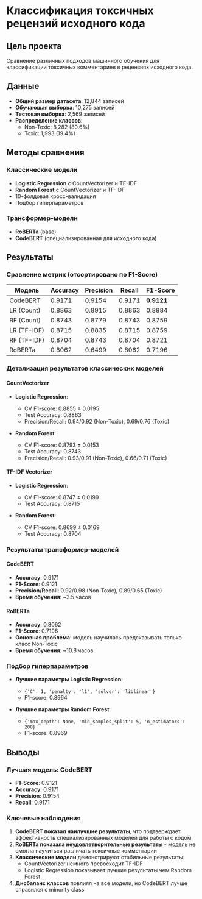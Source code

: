 # Классификация токсичных рецензий исходного кода

## Цель проекта
Сравнение различных подходов машинного обучения для классификации токсичных комментариев в рецензиях исходного кода.

## Данные
- **Общий размер датасета**: 12,844 записей
- **Обучающая выборка**: 10,275 записей
- **Тестовая выборка**: 2,569 записей
- **Распределение классов**:
  - Non-Toxic: 8,282 (80.6%)
  - Toxic: 1,993 (19.4%)

## Методы сравнения

### Классические модели
- **Logistic Regression** с CountVectorizer и TF-IDF
- **Random Forest** с CountVectorizer и TF-IDF
- 10-фолдовая кросс-валидация
- Подбор гиперпараметров

### Трансформер-модели
- **RoBERTa** (base)
- **CodeBERT** (специализированная для исходного кода)

## Результаты

### Сравнение метрик (отсортировано по F1-Score)

| Модель | Accuracy | Precision | Recall | F1-Score |
|--------|----------|-----------|--------|-----------|
| CodeBERT | 0.9171 | 0.9154 | 0.9171 | **0.9121** |
| LR (Count) | 0.8863 | 0.8915 | 0.8863 | 0.8884 |
| RF (Count) | 0.8743 | 0.8779 | 0.8743 | 0.8759 |
| LR (TF-IDF) | 0.8715 | 0.8835 | 0.8715 | 0.8759 |
| RF (TF-IDF) | 0.8704 | 0.8743 | 0.8704 | 0.8721 |
| RoBERTa | 0.8062 | 0.6499 | 0.8062 | 0.7196 |

### Детализация результатов классических моделей

#### CountVectorizer
- **Logistic Regression**:
  - CV F1-score: 0.8855 ± 0.0195
  - Test Accuracy: 0.8863
  - Precision/Recall: 0.94/0.92 (Non-Toxic), 0.69/0.76 (Toxic)

- **Random Forest**:
  - CV F1-score: 0.8793 ± 0.0153
  - Test Accuracy: 0.8743
  - Precision/Recall: 0.93/0.91 (Non-Toxic), 0.66/0.71 (Toxic)

#### TF-IDF Vectorizer
- **Logistic Regression**:
  - CV F1-score: 0.8747 ± 0.0199
  - Test Accuracy: 0.8715

- **Random Forest**:
  - CV F1-score: 0.8699 ± 0.0169
  - Test Accuracy: 0.8704

### Результаты трансформер-моделей

#### CodeBERT
- **Accuracy**: 0.9171
- **F1-Score**: 0.9121
- **Precision/Recall**: 0.92/0.98 (Non-Toxic), 0.89/0.65 (Toxic)
- **Время обучения**: ~3.5 часов

#### RoBERTa
- **Accuracy**: 0.8062
- **F1-Score**: 0.7196
- **Основная проблема**: модель научилась предсказывать только класс Non-Toxic
- **Время обучения**: ~10.8 часов

### Подбор гиперпараметров
- **Лучшие параметры Logistic Regression**: 
  - `{'C': 1, 'penalty': 'l1', 'solver': 'liblinear'}`
  - F1-score: 0.8964

- **Лучшие параметры Random Forest**:
  - `{'max_depth': None, 'min_samples_split': 5, 'n_estimators': 200}`
  - F1-score: 0.8969

## Выводы

### Лучшая модель: CodeBERT
- **F1-Score**: 0.9121
- **Accuracy**: 0.9171
- **Precision**: 0.9154
- **Recall**: 0.9171

### Ключевые наблюдения

1. **CodeBERT показал наилучшие результаты**, что подтверждает эффективность специализированных моделей для работы с кодом
2. **RoBERTa показала неудовлетворительные результаты** - модель не смогла научиться различать токсичные комментарии
3. **Классические модели** демонстрируют стабильные результаты:
   - CountVectorizer немного превосходит TF-IDF
   - Logistic Regression показывает лучшие результаты чем Random Forest
4. **Дисбаланс классов** повлиял на все модели, но CodeBERT лучше справился с minority class
